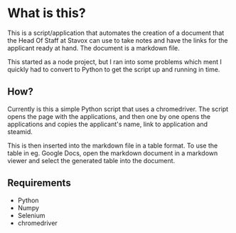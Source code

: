 # What is this?

This is a script/application that automates the creation of a document that the Head Of Staff at Stavox can use to take notes and have the links for the applicant ready at hand. The document is a markdown file.

This started as a node project, but I ran into some problems which ment I quickly had to convert to Python to get the script up and running in time.

## How?

Currently is this a simple Python script that uses a chromedriver.
The script opens the page with the applications, and then one by one opens the applications and copies the applicant's name, link to application and steamid.

This is then inserted into the markdown file in a table format. To use the table in eg. Google Docs, open the markdown document in a markdown viewer and select the generated table into the document.

## Requirements

-   Python
-   Numpy
-   Selenium
-   chromedriver

